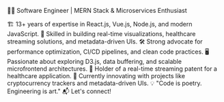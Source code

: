 👨‍💻 Software Engineer | MERN Stack & Microservices Enthusiast

🏗️ 13+ years of expertise in React.js, Vue.js, Node.js, and modern JavaScript.
🚀 Skilled in building real-time visualizations, healthcare streaming solutions, and metadata-driven UIs.
🛠️ Strong advocate for performance optimization, CI/CD pipelines, and clean code practices.
🖥️ Passionate about exploring D3.js, data buffering, and scalable microfrontend architectures.
📜 Holder of a real-time streaming patent for a healthcare application.
🌟 Currently innovating with projects like cryptocurrency trackers and metadata-driven UIs.
💡 "Code is poetry. Engineering is art."
📬 Let's connect!
